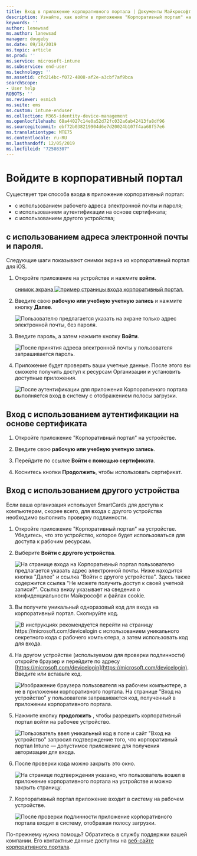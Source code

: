 ```yaml
---
title: Вход в приложение корпоративного портала | Документы Майкрософт
description: Узнайте, как войти в приложение "Корпоративный портал" на различных платформах.
keywords: ''
author: lenewsad
ms.author: lanewsad
manager: dougeby
ms.date: 09/18/2019
ms.topic: article
ms.prod: ''
ms.service: microsoft-intune
ms.subservice: end-user
ms.technology: ''
ms.assetid: cfd214bc-f072-4808-af2e-a3cbf7af9bca
searchScope:
- User help
ROBOTS: ''
ms.reviewer: esmich
ms.suite: ems
ms.custom: intune-enduser
ms.collection: M365-identity-device-management
ms.openlocfilehash: 68a44027c14e0a52d72fc032a6ab42413fa8df96
ms.sourcegitcommit: ebf72b038219904d6e7d20024b107f4aa68f57e6
ms.translationtype: MTE75
ms.contentlocale: ru-RU
ms.lasthandoff: 12/05/2019
ms.locfileid: "72508307"
---
```

# <a name="sign-in-to-company-portal"></a>Войдите в корпоративный портал  

Существует три способа входа в приложение корпоративный портал:

* с использованием рабочего адреса электронной почты и пароля;  
* с использованием аутентификации на основе сертификата;  
* с использованием другого устройства;    


## <a name="sign-in-with-your-email-address-and-password"></a>с использованием адреса электронной почты и пароля.
Следующие шаги показывают снимки экрана из корпоративный портал для iOS.  

1. Откройте приложение на устройстве и нажмите **войти**.  

   [снимок экрана ![пример страницы входа корпоративный портал.](/intune-user-help/media/intune-ios-cp-signin-1908.png)](/intune-user-help/media/intune-ios-cp-signin-lightbox-1908.png#lightbox)  


2. Введите свою **рабочую или учебную учетную запись** и нажмите кнопку **Далее**.

   ![Пользователю предлагается указать на экране только адрес электронной почты, без пароля.](/intune-user-help/media/cp_ios_aad_signin_after_1804_002.png)

3. Введите пароль, а затем нажмите кнопку **Войти**.

   ![После принятия адреса электронной почты у пользователя запрашивается пароль.](/intune-user-help/media/cp_ios_aad_signin_after_1804_003.png)

4. Приложение будет проверять ваши учетные данные. После этого вы сможете получить доступ к ресурсам Организации и установить доступные приложения.  

   ![После аутентификации для приложения Корпоративного портала выполняется вход в систему с отображением полосы загрузки.](/intune-user-help/media/cp_ios_aad_signin_after_1804_004.png)

## <a name="sign-in-with-certificate-based-authentication"></a>Вход с использованием аутентификации на основе сертификата

1. Откройте приложение "Корпоративный портал" на устройстве.  

2. Введите свою **рабочую или учебную учетную запись**.  

3. Перейдите по ссылке **Войти с помощью сертификата**.  

4. Коснитесь кнопки **Продолжить**, чтобы использовать сертификат.  

## <a name="sign-in-from-another-device"></a>Вход с использованием другого устройства

Если ваша организация использует SmartCards для доступа к компьютерам, скорее всего, для входа с другого устройства необходимо выполнить проверку подлинности.  

1. Откройте приложение "Корпоративный портал" на устройстве. Убедитесь, что это устройство, которое будет использоваться для доступа к рабочим ресурсам.       

1. Выберите **Войти с другого устройства**.  

   ![На странице входа на Корпоративный портал пользователю предлагается указать адрес электронной почты.  Ниже находится кнопка "Далее" и ссылка "Войти с другого устройства". Здесь также содержится ссылка "Не можете получить доступ к своей учетной записи?". Ссылка внизу указывает на сведения о конфиденциальности Майкрософт и файлах cookie.](/intune-user-help/media/cp_ios_aad_signin_after_1804_005.png)

2. Вы получите уникальный одноразовый код для входа на корпоративный портал. Скопируйте код.

   ![В инструкциях рекомендуется перейти на страницу https://microsoft.com/devicelogin с использованием уникального секретного кода с рабочего компьютера, а затем использовать код для входа.](/intune-user-help/media/cp_ios_aad_signin_after_1804_006.png)

3. На другом устройстве (используемом для проверки подлинности) откройте браузер и перейдите по адресу [https://microsoft.com/devicelogin](https://microsoft.com/devicelogin). Введите или вставьте код.  

   ![Изображение браузера пользователя на рабочем компьютере, а не в приложении корпоративного портала. На странице "Вход на устройство" у пользователя запрашивается код, полученный в приложении корпоративного портала.](/intune/media/cp_ios_aad_signin_from_another_device_after_1704_004.png)

4. Нажмите кнопку __продолжить__ , чтобы разрешить корпоративный портал войти на рабочее устройство.   

   ![Пользователь ввел уникальный код в поле и сайт "Вход на устройство" запросил подтверждение того, что корпоративный портал Intune — допустимое приложение для получения авторизации для входа.](/intune/media/cp_ios_aad_signin_from_another_device_after_1704_005.png)

5. После проверки кода можно закрыть это окно.  

   ![На странице подтверждения указано, что пользователь вошел в приложение корпоративного портала на устройстве и можно закрыть страницу.](/intune/media/cp_ios_aad_signin_from_another_device_after_1704_006.png)

6. Корпоративный портал приложение входит в систему на рабочем устройстве.  

   ![После проверки подлинности приложение корпоративного портала входит в систему, отображая полосу загрузки.](/intune-user-help/media/cp_ios_aad_signin_after_1804_007.png)

По-прежнему нужна помощь? Обратитесь в службу поддержки вашей компании. Его контактные данные доступны на [веб-сайте корпоративного портала](https://go.microsoft.com/fwlink/?linkid=2010980).  
